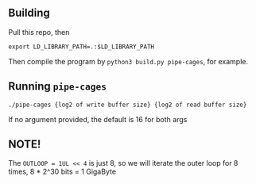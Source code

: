 ## Building
Pull this repo, then
```
export LD_LIBRARY_PATH=.:$LD_LIBRARY_PATH
```
Then compile the program by `python3 build.py pipe-cages`, for example.

## Running `pipe-cages`
```
./pipe-cages {log2 of write buffer size} {log2 of read buffer size}
```
If no argument provided, the default is 16 for both args

## NOTE!
The `OUTLOOP = 1UL << 4` is just 8, so we will iterate the outer loop for 8 times, 8 * 2^30 bits = 1 GigaByte